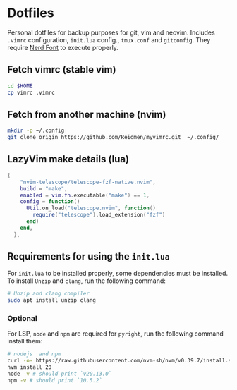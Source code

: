 # Dotfiles 

Personal dotfiles for backup purposes for git, vim and neovim.
Includes `.vimrc` configuration, `init.lua` config., `tmux.conf` and `gitconfig`.
They require [Nerd Font](https://www.nerdfonts.com/) to execute properly.


## Fetch vimrc (stable vim)
```bash
cd $HOME
cp vimrc .vimrc
```

## Fetch from another machine (nvim)
```bash
mkdir -p ~/.config
git clone origin https://github.com/Reidmen/myvimrc.git  ~/.config/
```

## LazyVim make details (lua)

```lua
{
    "nvim-telescope/telescope-fzf-native.nvim",
    build = "make",
    enabled = vim.fn.executable("make") == 1,
    config = function()
      Util.on_load("telescope.nvim", function()
        require("telescope").load_extension("fzf")
      end)
    end,
  },
```

## Requirements for using the `init.lua`
For `init.lua` to be installed properly, some dependencies must be installed.
To install `Unzip` and `clang`, run the following command:
```bash
# Unzip and clang compiler
sudo apt install unzip clang
```

### Optional
For LSP, `node` and `npm` are required for `pyright`, run the following command install them:

```bash
# nodejs  and npm
curl -o- https://raw.githubusercontent.com/nvm-sh/nvm/v0.39.7/install.sh | bash
nvm install 20
node -v # should print `v20.13.0`
npm -v # should print `10.5.2`
```
